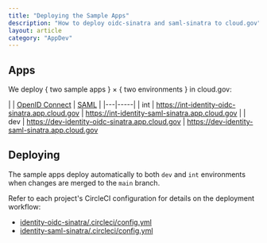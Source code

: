 ```yaml
---
title: "Deploying the Sample Apps"
description: "How to deploy oidc-sinatra and saml-sinatra to cloud.gov"
layout: article
category: "AppDev"
---
```


## Apps

We deploy { two sample apps } &times; { two environments } in cloud.gov:

| | [OpenID Connect](https://github.com/18f/identity-oidc-sinatra/) | [SAML](https://github.com/18f/identity-oidc-saml/) |
|---|-----|
| int | <https://int-identity-oidc-sinatra.app.cloud.gov> | <https://int-identity-saml-sinatra.app.cloud.gov> |
| dev | <https://dev-identity-oidc-sinatra.app.cloud.gov> | <https://dev-identity-saml-sinatra.app.cloud.gov>

## Deploying

The sample apps deploy automatically to both `dev` and `int` environments when changes are merged to the `main` branch.

Refer to each project's CircleCI configuration for details on the deployment workflow:

- [identity-oidc-sinatra/.circleci/config.yml](https://github.com/18F/identity-oidc-sinatra/blob/main/.circleci/config.yml)
- [identity-saml-sinatra/.circleci/config.yml](https://github.com/18F/identity-saml-sinatra/blob/main/.circleci/config.yml)
